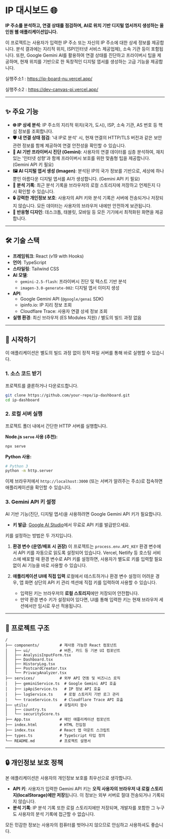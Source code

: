 
# IP 대시보드 🌐

**IP 주소를 분석하고, 연결 상태를 점검하며, AI로 위치 기반 디지털 엽서까지 생성하는 올인원 웹 애플리케이션입니다.**

이 프로젝트는 사용자가 입력한 IP 주소 또는 자신의 IP 주소에 대한 상세 정보를 제공합니다. 분석 결과에는 지리적 위치, ISP(인터넷 서비스 제공업체), 소속 기관 등이 포함됩니다. 또한, Google Gemini AI를 활용하여 연결 상태를 진단하고 프라이버시 팁을 제공하며, 현재 위치를 기반으로 한 독창적인 디지털 엽서를 생성하는 고급 기능을 제공합니다.

실행주소1 : https://ip-board-nu.vercel.app/

실행주소2 : https://dev-canvas-pi.vercel.app/

---

## ✨ 주요 기능

*   **🌐 IP 상세 분석**: IP 주소의 지리적 위치(국가, 도시), ISP, 소속 기관, AS 번호 등 핵심 정보를 조회합니다.
*   **🛡️ 내 연결 상태 점검**: '내 IP로 분석' 시, 현재 연결의 HTTP/TLS 버전과 같은 보안 관련 정보를 함께 제공하여 연결 안전성을 확인할 수 있습니다.
*   **🤖 AI 기반 프라이버시 진단 (Gemini)**: 사용자의 연결 데이터를 심층 분석하여, 재치 있는 '인터넷 성향'과 함께 프라이버시 보호를 위한 맞춤형 팁을 제공합니다. (Gemini API 키 필요)
*   **🖼️ AI 디지털 엽서 생성 (Imagen)**: 분석된 IP의 국가 정보를 기반으로, 세상에 하나뿐인 아름다운 디지털 엽서를 AI가 생성합니다. (Gemini API 키 필요)
*   **💾 분석 기록**: 최근 분석 기록을 브라우저의 로컬 스토리지에 저장하고 언제든지 다시 확인할 수 있습니다.
*   **🔒 강력한 개인정보 보호**: 사용자의 API 키와 분석 기록은 서버에 전송되거나 저장되지 않습니다. 모든 데이터는 사용자의 브라우저 내에만 안전하게 보관됩니다.
*   **📱 반응형 디자인**: 데스크톱, 태블릿, 모바일 등 모든 기기에서 최적화된 화면을 제공합니다.

---

## 🛠️ 기술 스택

*   **프레임워크**: React (v19 with Hooks)
*   **언어**: TypeScript
*   **스타일링**: Tailwind CSS
*   **AI 모델**:
    *   `gemini-2.5-flash`: 프라이버시 진단 및 텍스트 기반 분석
    *   `imagen-3.0-generate-002`: 디지털 엽서 이미지 생성
*   **API**:
    *   Google Gemini API (`@google/genai` SDK)
    *   ipinfo.io: IP 지리 정보 조회
    *   Cloudflare Trace: 사용자 연결 상세 정보 조회
*   **실행 환경**: 최신 브라우저 (ES Modules 지원) / 별도의 빌드 과정 없음

---

## 🚀 시작하기

이 애플리케이션은 별도의 빌드 과정 없이 정적 파일 서버를 통해 바로 실행할 수 있습니다.

### 1. 소스 코드 받기

프로젝트를 클론하거나 다운로드합니다.

```bash
git clone https://github.com/your-repo/ip-dashboard.git
cd ip-dashboard
```

### 2. 로컬 서버 실행

프로젝트 폴더 내에서 간단한 HTTP 서버를 실행합니다.

**Node.js `serve` 사용 (추천):**
```bash
npx serve
```

**Python 사용:**
```bash
# Python 3
python -m http.server
```

이제 브라우저에서 `http://localhost:3000` (또는 서버가 알려주는 주소)로 접속하면 애플리케이션을 확인할 수 있습니다.

### 3. Gemini API 키 설정

AI 기반 기능(진단, 디지털 엽서)을 사용하려면 Google Gemini API 키가 필요합니다.

*   **키 발급**: [Google AI Studio](https://aistudio.google.com/app/apikey)에서 무료로 API 키를 발급받으세요.

키를 설정하는 방법은 두 가지입니다.

1.  **환경 변수 (운영/배포 시 권장)**
    이 프로젝트는 `process.env.API_KEY` 환경 변수에서 API 키를 자동으로 읽도록 설정되어 있습니다. Vercel, Netlify 등 호스팅 서비스에 배포할 때 환경 변수로 API 키를 설정하면, 사용자가 별도로 키를 입력할 필요 없이 AI 기능을 바로 사용할 수 있습니다.

2.  **애플리케이션 UI에 직접 입력**
    로컬에서 테스트하거나 환경 변수 설정이 어려운 경우, 앱 화면 상단의 API 키 관리 섹션에 직접 키를 입력하여 사용할 수 있습니다.
    *   입력된 키는 브라우저의 **로컬 스토리지**에만 저장되어 안전합니다.
    *   만약 환경 변수 키가 설정되어 있다면, UI를 통해 입력한 키는 현재 브라우저 세션에서만 임시로 우선 적용됩니다.

---

## 📁 프로젝트 구조

```
/
├── components/         # 재사용 가능한 React 컴포넌트
│   ├── ui/             # 버튼, 카드 등 기본 UI 컴포넌트
│   ├── AnalysisInputForm.tsx
│   ├── Dashboard.tsx
│   ├── HistoryLog.tsx
│   ├── PostcardCreator.tsx
│   └── PrivacyAnalyzer.tsx
├── services/           # 외부 API 연동 및 비즈니스 로직
│   ├── geminiService.ts  # Google Gemini API 호출
│   ├── ipApiService.ts   # IP 정보 API 호출
│   ├── logService.ts     # 로컬 스토리지 기반 로그 관리
│   └── traceService.ts   # Cloudflare Trace API 호출
├── utils/              # 유틸리티 함수
│   ├── country.ts
│   └── securityScore.ts
├── App.tsx             # 메인 애플리케이션 컴포넌트
├── index.html          # HTML 진입점
├── index.tsx           # React 앱 마운트 스크립트
├── types.ts            # TypeScript 타입 정의
└── README.md           # 프로젝트 설명서
```

---

## 🔒 개인정보 보호 정책

본 애플리케이션은 사용자의 개인정보 보호를 최우선으로 생각합니다.

*   **API 키**: 사용자가 입력한 Gemini API 키는 **오직 사용자의 브라우저 내 로컬 스토리지(localStorage)에만 저장**됩니다. 이 정보는 외부 서버로 절대 전송되거나 기록되지 않습니다.
*   **분석 기록**: IP 분석 기록 또한 로컬 스토리지에만 저장되며, 개발자를 포함한 그 누구도 사용자의 분석 기록에 접근할 수 없습니다.

모든 민감한 정보는 사용자의 컴퓨터를 벗어나지 않으므로 안심하고 사용하셔도 좋습니다.
